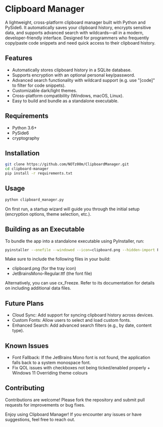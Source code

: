 # Clipboard Manager

A lightweight, cross-platform clipboard manager built with Python and PySide6. It automatically saves your clipboard history, encrypts sensitive data, and supports advanced search with wildcards—all in a modern, developer-friendly interface. Designed for programmers who frequently copy/paste code snippets and need quick access to their clipboard history.

## Features
- Automatically stores clipboard history in a SQLite database.
- Supports encryption with an optional personal key/password.
- Advanced search functionality with wildcard support (e.g. use "[code]" to filter for code snippets).
- Customizable dark/light themes.
- Cross-platform compatibility (Windows, macOS, Linux).
- Easy to build and bundle as a standalone executable.

## Requirements
- Python 3.6+
- PySide6
- cryptography

## Installation
```sh
git clone https://github.com/NOTz00m/ClipboardManager.git
cd clipboard-manager
pip install -r requirements.txt
```

## Usage
```sh
python clipboard_manager.py
```

On first run, a startup wizard will guide you through the initial setup (encryption options, theme selection, etc.).

## Building as an Executable

To bundle the app into a standalone executable using PyInstaller, run:
```sh
pyinstaller --onefile --windowed --icon=clipboard.png --hidden-import PySide6 --hidden-import cryptography --hidden-import cryptography.fernet --add-data "JetBrainsMono-Regular.ttf;." --add-data "clipboard.png;." clipboard_manager.py
```
Make sure to include the following files in your build:
- clipboard.png (for the tray icon)
- JetBrainsMono-Regular.ttf (the font file)

Alternatively, you can use cx_Freeze. Refer to its documentation for details on including additional data files.

## Future Plans

- Cloud Sync: Add support for syncing clipboard history across devices.
- Custom Fonts: Allow users to select and load custom fonts.
- Enhanced Search: Add advanced search filters (e.g., by date, content type).

## Known Issues

- Font Fallback: If the JetBrains Mono font is not found, the application falls back to a system monospace font.
- Fix QOL issues with checkboxes not being ticked/enabled properly + Windows 11 Overriding theme colours

## Contributing

Contributions are welcome! Please fork the repository and submit pull requests for improvements or bug fixes.

Enjoy using Clipboard Manager! If you encounter any issues or have suggestions, feel free to reach out.
